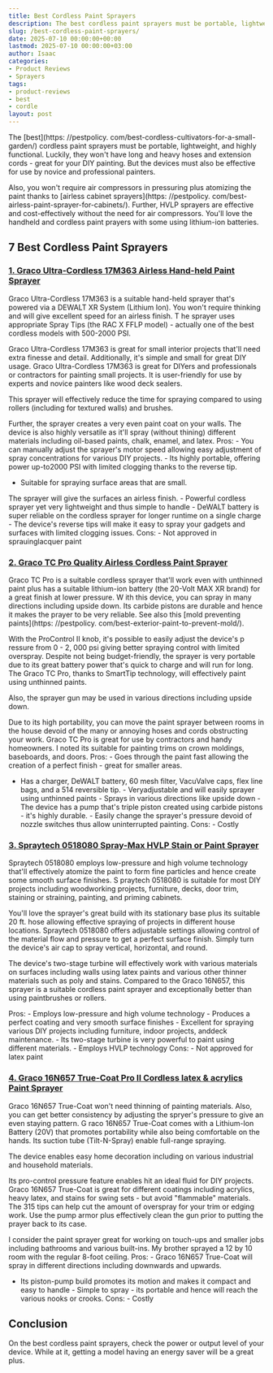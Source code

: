 ```yaml
---
title: Best Cordless Paint Sprayers
description: The best cordless paint sprayers must be portable, lightweight, and highly functional. Luckily, they won't have long and heavy hoses and extension cords -...
slug: /best-cordless-paint-sprayers/
date: 2025-07-10 00:00:00+00:00
lastmod: 2025-07-10 00:00:00+03:00
author: Isaac
categories:
- Product Reviews
- Sprayers
tags:
- product-reviews
- best
- cordle
layout: post
---
```


The [best](https: //pestpolicy. com/best-cordless-cultivators-for-a-small-garden/) cordless paint sprayers must be portable, lightweight, and highly functional. Luckily, they won't have long and heavy hoses and extension cords - great for your DIY painting. But the devices must also be effective for use by novice and professional painters.

Also, you won't require air compressors in pressuring plus atomizing the paint thanks to [airless cabinet sprayers](https: //pestpolicy. com/best-airless-paint-sprayer-for-cabinets/). Further, HVLP sprayers are effective and cost-effectively without the need for air compressors. You'll love the handheld and cordless paint prayers with some using lithium-ion batteries.

##  7 Best Cordless Paint Sprayers

###  [1. Graco Ultra-Cordless 17M363 Airless Hand-held Paint Sprayer](https://www.amazon.com/dp/B071CW2SV2/?tag=p-policy-20)

Graco Ultra-Cordless 17M363 is a suitable hand-held sprayer that's powered via a DEWALT XR System (Lithium Ion). You won't require thinking and will give excellent speed for an airless finish. T he sprayer uses appropriate Spray Tips (the RAC X FFLP model) - actually one of the best cordless models with 500-2000 PSI.

Graco Ultra-Cordless 17M363 is great for small interior projects that'll need extra finesse and detail. Additionally, it's simple and small for great DIY usage. Graco Ultra-Cordless 17M363 is great for DIYers and professionals or contractors for painting small projects. It is user-friendly for use by experts and novice painters like wood deck sealers.

This sprayer will effectively reduce the time for spraying compared to using rollers (including for textured walls) and brushes.

Further, the sprayer creates a very even paint coat on your walls. The device is also highly versatile as it'll spray (without thining) different materials including oil-based paints, chalk, enamel, and latex. Pros: - You can manually adjust the sprayer's motor speed allowing easy adjustment of spray concentrations for various DIY projects. - Its highly portable, offering power up-to2000 PSI with limited clogging thanks to the reverse tip.

- Suitable for spraying surface areas that are small.

The sprayer will give the surfaces an airless finish. - Powerful cordless sprayer yet very lightweight and thus simple to handle - DeWALT battery is super reliable on the cordless sprayer for longer runtime on a single charge - The device's reverse tips will make it easy to spray your gadgets and surfaces with limited clogging issues. Cons: - Not approved in sprauinglacquer paint

###  [2. Graco TC Pro Quality Airless Cordless Paint Sprayer](https://www.amazon.com/dp/B074SKGF5B/?tag=p-policy-20)

Graco TC Pro is a suitable cordless sprayer that'll work even with unthinned paint plus has a suitable lithium-ion battery (the 20-Volt MAX XR brand) for a great finish at lower pressure. W ith this device, you can spray in many directions including upside down. Its carbide pistons are durable and hence it makes the prayer to be very reliable. See also this [mold preventing paints](https: //pestpolicy. com/best-exterior-paint-to-prevent-mold/).

With the ProControl II knob, it's possible to easily adjust the device's p ressure from 0 - 2, 000 psi giving better spraying control with limited overspray. Despite not being budget-friendly, the sprayer is very portable due to its great battery power that's quick to charge and will run for long. The Graco TC Pro, thanks to SmartTip technology, will effectively paint using unthinned paints.

Also, the sprayer gun may be used in various directions including upside down.

Due to its high portability, you can move the paint sprayer between rooms in the house devoid of the many or annoying hoses and cords obstructing your work. Graco TC Pro is great for use by contractors and handy homeowners. I noted its suitable for painting trims on crown moldings, baseboards, and doors. Pros: - Goes through the paint fast allowing the creation of a perfect finish - great for smaller areas.

- Has a charger, DeWALT battery, 60 mesh filter, VacuValve caps, flex line bags, and a 514 reversible tip. - Veryadjustable and will easily sprayer using unthinned paints - Sprays in various directions like upside down - The device has a pump that's triple piston created using carbide pistons - it's highly durable. - Easily change the sprayer's pressure devoid of nozzle switches thus allow uninterrupted painting. Cons: - Costly

###  [3. Spraytech 0518080 Spray-Max HVLP Stain or Paint Sprayer](https://www.amazon.com/dp/B003PGQI48/?tag=p-policy-20)

Spraytech 0518080 employs low-pressure and high volume technology that'll effectively atomize the paint to form fine particles and hence create some smooth surface finishes. S praytech 0518080 is suitable for most DIY projects including woodworking projects, furniture, decks, door trim, staining or straining, painting, and priming cabinets.

You'll love the sprayer's great build with its stationary base plus its suitable 20 ft. hose allowing effective spraying of projects in different house locations. Spraytech 0518080 offers adjustable settings allowing control of the material flow and pressure to get a perfect surface finish. Simply turn the device's air cap to spray vertical, horizontal, and round.

The device's two-stage turbine will effectively work with various materials on surfaces including walls using latex paints and various other thinner materials such as poly and stains. Compared to the Graco 16N657, this sprayer is a suitable cordless paint sprayer and exceptionally better than using paintbrushes or rollers.

Pros: - Employs low-pressure and high volume technology - Produces a perfect coating and very smooth surface finishes - Excellent for spraying various DIY projects including furniture, indoor projects, anddeck maintenance. - Its two-stage turbine is very powerful to paint using different materials. - Employs HVLP technology Cons: - Not approved for latex paint

###  [4. Graco 16N657 True-Coat Pro II Cordless latex & acrylics Paint Sprayer](https://www.amazon.com/dp/B00B5WA4YE/?tag=p-policy-20)

Graco 16N657 True-Coat won't need thinning of painting materials. Also, you can get better consistency by adjusting the spryer's pressure to give an even staying pattern. G raco 16N657 True-Coat comes with a Lithium-Ion Battery (20V) that promotes portability while also being comfortable on the hands. Its suction tube (Tilt-N-Spray) enable full-range spraying.

The device enables easy home decoration including on various industrial and household materials.

Its pro-control pressure feature enables hit an ideal fluid for DIY projects. Graco 16N657 True-Coat is great for different coatings including acrylics, heavy latex, and stains for swing sets - but avoid "flammable" materials. The 315 tips can help cut the amount of overspray for your trim or edging work. Use the pump armor plus effectively clean the gun prior to putting the prayer back to its case.

I consider the paint sprayer great for working on touch-ups and smaller jobs including bathrooms and various built-ins. My brother sprayed a 12 by 10 room with the regular 8-foot ceiling. Pros: - Graco 16N657 True-Coat will spray in different directions including downwards and upwards.

- Its piston-pump build promotes its motion and makes it compact and easy to handle - Simple to spray - its portable and hence will reach the various nooks or crooks. Cons: - Costly

##  Conclusion

On the best cordless paint sprayers, check the power or output level of your device. While at it, getting a model having an energy saver will be a great plus.
